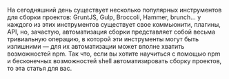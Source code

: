 На сегодняшний день существует несколько популярных инструментов для сборки проектов: GruntJS, Gulp, Broccoli, Hammer, brunch… у каждого из этих инструментов существует свое коммьюнити, плагины, API, но, зачастую, автоматизация сборки представляет собой весьма тривиальную операцию, в которой эти инструменты могут быть излишними — для их автоматизации может вполне хватить возможностей npm. Так что, если вы хотите научиться с помощью npm и бесконечных возможностей shell автоматизировать сборку проектов, то эта статья для вас.
